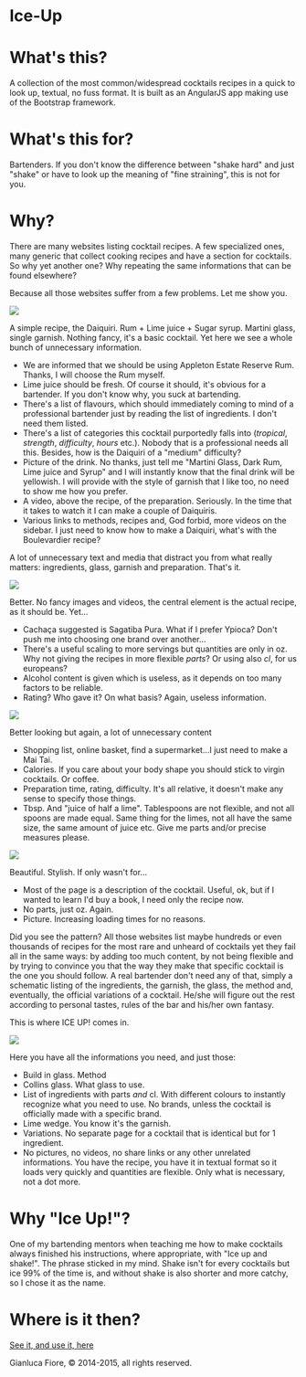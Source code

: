 Ice-Up
======

What's this?
============

A collection of the most common/widespread cocktails recipes in a quick to look up, textual, no fuss format. It is built as an AngularJS app making use of the Bootstrap framework.

What's this for?
================

Bartenders. If you don't know the difference between "shake hard" and just "shake" or have to look up the meaning of "fine straining", this is not for you.

Why?
====

There are many websites listing cocktail recipes. A few specialized ones, many generic that collect cooking recipes and have a section for cocktails. So why yet another one? Why repeating the same informations that can be found elsewhere?

Because all those websites suffer from a few problems. Let me show you.


![](screenshots/daiquiri-liquorcom.jpg)

A simple recipe, the Daiquiri. Rum + Lime juice + Sugar syrup. Martini glass, single garnish. Nothing fancy, it's a basic cocktail. Yet here we see a whole bunch of unnecessary information.

* We are informed that we should be using Appleton Estate Reserve Rum. Thanks, I will choose the Rum myself.
* Lime juice should be fresh. Of course it should, it's obvious for a bartender. If you don't know why, you suck at bartending.
* There's a list of flavours, which should immediately coming to mind of a professional bartender just by reading the list of ingredients. I don't need them listed.
* There's a list of categories this cocktail purportedly falls into (_tropical_, _strength_, _difficulty_, _hours_ etc.). Nobody that is a professional needs all this. Besides, how is the Daiquiri of a "medium" difficulty?
* Picture of the drink. No thanks, just tell me "Martini Glass, Dark Rum, Lime juice and Syrup" and I will instantly know that the final drink will be yellowish. I will provide with the style of garnish that I like too, no need to show me how you prefer.
* A video, above the recipe, of the preparation. Seriously. In the time that it takes to watch it I can make a couple of Daiquiris.
* Various links to methods, recipes and, God forbid, more videos on the sidebar. I just need to know how to make a Daiquiri, what's with the Boulevardier recipe?

A lot of unnecessary text and media that distract you from what really matters: ingredients, glass, garnish and preparation. That's it.

![](screenshots/caipirinha-drinksmixer.jpg)

Better. No fancy images and videos, the central element is the actual recipe, as it should be. Yet...

* Cachaça suggested is Sagatiba Pura. What if I prefer Ypioca? Don't push me into choosing one brand over another...
* There's a useful scaling to more servings but quantities are only in oz. Why not giving the recipes in more flexible *parts*? Or using also *cl*, for us europeans?
* Alcohol content is given which is useless, as it depends on too many factors to be reliable.
* Rating? Who gave it? On what basis? Again, useless information.

![](screenshots/mai_tai-bbcgoodfood.jpg)

Better looking but again, a lot of unnecessary content

* Shopping list, online basket, find a supermarket...I just need to make a Mai Tai.
* Calories. If you care about your body shape you should stick to virgin cocktails. Or coffee.
* Preparation time, rating, difficulty. It's all relative, it doesn't make any sense to specify those things.
* Tbsp. And "juice of half a lime". Tablespoons are not flexible, and not all spoons are made equal. Same thing for the limes, not all have the same size, the same amount of juice etc. Give me parts and/or precise measures please.

![](screenshots/martinez-tuxedono2.jpg)

Beautiful. Stylish. If only wasn't for...

* Most of the page is a description of the cocktail. Useful, ok, but if I wanted to learn I'd buy a book, I need only the recipe now.
* No parts, just oz. Again.
* Picture. Increasing loading times for no reasons.

Did you see the pattern? All those websites list maybe hundreds or even thousands of recipes for the most rare and unheard of cocktails yet they fail all in the same ways: by adding too much content, by not being flexible and by trying to convince you that the way they make that specific cocktail is the one you should follow. A real bartender don't need any of that, simply a schematic listing of the ingredients, the garnish, the glass, the method and, eventually, the official variations of a cocktail. He/she will figure out the rest according to personal tastes, rules of the bar and his/her own fantasy.

This is where ICE UP! comes in.

![](screenshots/cubalibre-iceup.jpg)

Here you have all the informations you need, and just those:

* Build in glass. Method
* Collins glass. What glass to use.
* List of ingredients with parts *and* cl. With different colours to instantly recognize what you need to use. No brands, unless the cocktail is officially made with a specific brand.
* Lime wedge. You know it's the garnish.
* Variations. No separate page for a cocktail that is identical but for 1 ingredient.
* No pictures, no videos, no share links or any other unrelated informations. You have the recipe, you have it in textual format so it loads very quickly and quantities are flexible. Only what is necessary, not a dot more.

Why "Ice Up!"?
==============

One of my bartending mentors when teaching me how to make cocktails always finished his instructions, where appropriate, with "Ice up and shake!". The phrase sticked in my mind. Shake isn't for every cocktails but ice 99% of the time is, and without shake is also shorter and more catchy, so I chose it as the name.

Where is it then?
=================

[See it, and use it, here](http://www.iceup.eu)

Gianluca Fiore, © 2014-2015, all rights reserved.
